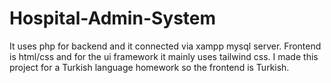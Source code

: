 # Hospital-Admin-System
It uses php for backend and it connected via xampp mysql server. Frontend is html/css and for the ui framework it mainly uses tailwind css. I made this project for a Turkish language homework so the frontend is Turkish.
